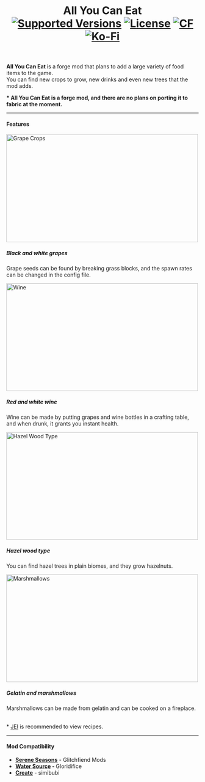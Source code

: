 <h1 align="center">All You Can Eat<br>
	<a href="https://www.curseforge.com/minecraft/mc-mods/all-you-can-eat/files"><img src="https://cf.way2muchnoise.eu/versions/494854.svg" alt="Supported Versions"></a>
	<a href="https://github.com/ItamarDenkberg/All-You-Can-Eat/blob/master/LICENSE"><img src="https://img.shields.io/github/license/ItamarDenkberg/All-You-Can-Eat?style=flat&color=900c3f" alt="License"></a>
	<a href="https://www.curseforge.com/minecraft/mc-mods/all-you-can-eat"><img src="https://cf.way2muchnoise.eu/full_494854_downloads.svg" alt="CF"></a>
	<a href="https://ko-fi.com/U7U2BKGWE"><img src="https://img.shields.io/badge/Support%20Me-Ko--Fi-red" alt="Ko-Fi"></a><br><br>
</h1>
<p><strong>All You Can Eat&nbsp;</strong>is a forge mod that plans to add a large variety of food items to the game.<br />You can find new crops to grow, new drinks and even new trees that the mod adds.</p>
<span><strong>* All You Can Eat is a forge mod, and there are no plans on porting it to fabric at the moment.</strong></span></p>
<hr />
<h4><strong><b>Features</b></strong></h4>
<div>
<img src="https://media.discordapp.net/attachments/952651488847593563/952663020063055982/2022-03-13_22.09.08.png?width=976&amp;height=549" alt="Grape Crops" width="502" height="283" />
<h5><strong>Black and white grapes</strong></h5>
<p>Grape seeds can be found by breaking grass blocks, and the spawn rates can be changed in the config file.</p>
<img src="https://media.discordapp.net/attachments/952651488847593563/952663020616708156/2022-03-13_21.46.17.png?width=976&amp;height=549" alt="Wine" width="502" height="282" />
<h5><strong>Red and white wine</strong></h5>
<p>Wine can be made by putting grapes and wine bottles in a crafting table, and when drunk,&nbsp;it grants you instant health.</p>
<img src="https://media.discordapp.net/attachments/952651488847593563/952663020893511720/2022-03-13_21.52.50.png?width=976&amp;height=549" alt="Hazel Wood Type" width="502" height="282" />
<h5><strong>Hazel wood type</strong></h5>
<p>You can find hazel trees in plain biomes, and they grow hazelnuts.</p>
<img src="https://media.discordapp.net/attachments/952651488847593563/952663020318904411/2022-03-13_22.13.02.png?width=976&amp;height=549" alt="Marshmallows" width="502" height="282" />
<h5><strong>Gelatin and marshmallows</strong></h5>
<p>Marshmallows can be made from gelatin and can be cooked on a fireplace.</p>
<p><br /><span>* <a href="https://www.curseforge.com/minecraft/mc-mods/jei">JEI</a>&nbsp;is recommended to view recipes.</span></p>
</div>
<hr />
<h4><strong>Mod Compatibility</strong></h4>
<div>
<ul>
<li><a href="https://www.curseforge.com/minecraft/mc-mods/serene-seasons" target="_blank" rel="noopener noreferrer"><strong>Serene Seasons</strong></a> -&nbsp;Glitchfiend Mods</li>
<li><a href="https://www.curseforge.com/minecraft/mc-mods/water-source"><strong>Water Source</strong></a><strong> -&nbsp;</strong>Gloridifice</li>
<li><strong><a href="https://www.curseforge.com/project/432/6/simibubi">Create</a></strong> -&nbsp;simibubi</li>
</ul>
</div>
